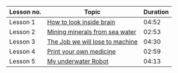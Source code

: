 
| Lesson no. | Topic                             | Duration |
|------------|-----------------------------------|----------|
| Lesson 1   | [How to look inside brain]        | 04:52    |
| Lesson 2   | [Mining minerals from sea water]  | 02:53    |
| Lesson 3   | [The Job we will lose to machine] | 04:30    |
| Lesson 4   | [Print your own medicine]         | 02:59    |
| Lesson 5   | [My underwater Robot]             | 04:13    |

  [How to look inside brain]: https://www.ted.com/talks/carl_schoonover_how_to_look_inside_the_brain?language=en
  [Mining minerals from sea water]: https://www.ted.com/talks/damian_palin_mining_minerals_from_seawater?language=en
  [The Job we will lose to machine]: https://www.ted.com/talks/anthony_goldbloom_the_jobs_we_ll_lose_to_machines_and_the_ones_we_won_t?language=en
  [Print your own medicine]: https://www.ted.com/talks/lee_cronin_print_your_own_medicine?language=en#t-89863
  [My underwater Robot]: https://www.ted.com/talks/david_lang_my_underwater_robot/transcript?language=en
